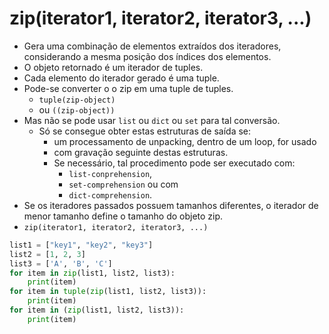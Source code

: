 # zip(iterator1, iterator2, iterator3, ...)
- Gera uma combinação de elementos extraídos dos iteradores, considerando a mesma posição dos índices dos elementos.
- O objeto retornado é um iterador de tuples.
- Cada elemento do iterador gerado é uma tuple.
- Pode-se converter o o zip em uma tuple de tuples.
    - `tuple(zip-object)`
    - ou `((zip-object))`
- Mas não se pode usar `list` ou `dict` ou `set` para tal conversão.
    - Só se consegue obter estas estruturas de saída se:
        - um processamento de unpacking, dentro de um loop, for usado
        - com gravação seguinte destas estruturas.
        - Se necessário, tal procedimento pode ser executado com:
            - `list-conprehension`, 
            - `set-comprehension` ou com 
            - `dict-comprehension`. 
- Se os iteradores passados possuem tamanhos diferentes, o iterador de menor tamanho define o tamanho do objeto zip.
- `zip(iterator1, iterator2, iterator3, ...)`

```python
list1 = ["key1", "key2", "key3"]
list2 = [1, 2, 3]
list3 = ['A', 'B', 'C']
for item in zip(list1, list2, list3):
    print(item)
for item in tuple(zip(list1, list2, list3)):
    print(item)
for item in (zip(list1, list2, list3)):
    print(item)
```  